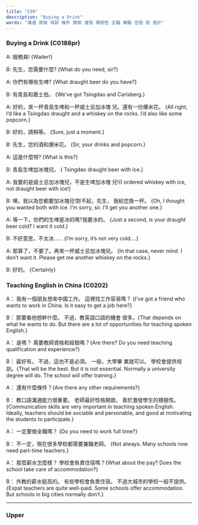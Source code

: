 ```yaml
---
title: "C09"
description: "Buying a Drink"
words: "溝通 資格 培訓 條件 開朗 激發 積極性 全職 兼職 住宿 挺 善於"
---
```


### Buying a Drink (C0188pr)

A: 服務員! {Waiter!}

B: 先生，您需要什麼? {What do you need, sir?}

A: 你們有哪些生啤? {What draught beer do you have?}

B: 有青島和嘉士伯。 {We’ve got Tsingdao and Carlsberg.}

A: 好的，來一杯青島生啤和一杯威士忌加冰塊 兒。還有一份爆米花。 {All right, I’d like a Tsingdao draught and a whiskey on the rocks. I’d also like some popcorn.}

B: 好的，請稍等。 {Sure, just a moment.}

B: 先生，您的酒和爆米花。 {Sir, your drinks and popcorn.}

A: 這是什麼呀? {What is this?}

B: 青島生啤加冰塊兒。 { Tsingdao draught beer with ice.}

A: 我要的是威士忌加冰塊兒，不是生啤加冰塊 兒!{I ordered whiskey with ice, not draught beer with ice!}

B: 噢，我以為您都要加冰塊兒!對不起，先生， 我給您換一杯。 {Oh, I thought you wanted both with ice. I’m sorry, sir. I’ll get you another one.}

A: 等一下，你們的生啤是冰的嗎?我要冰的。 {Just a second, is your draught beer cold? I want it cold.}

B: 不好意思，不太冰...... {I’m sorry, it’s not very cold....}

A: 那算了，不要了。再來一杯威士忌加冰塊兒。 {In that case, never mind. I don’t want it. Please get me another whiskey on the rocks.}

B: 好的。 {Certainly}

### Teaching English in China (C0202)

A： 我有一個朋友想來中國工作。 這裡找工作容易嗎？ {I’ve got a friend who wants to work in China. Is it easy to get a job here?}

B： 那要看他想幹什麼。 不過，教英語口語的機會 很多。{That depends on what he wants to do. But there are a lot of opportunities for teaching spoken English.}

A： 是嗎？ 需要教師資格和經驗嗎？{Are there? Do you need teaching qualification and experience?}

B： 最好有。 不過，這也不是必須。 一般，大學畢 業就可以。 學校會提供培訓。{That will be the best. But it is not essential. Normally a university degree will do. The school will offer training.}

A： 還有什麼條件？{Are there any other requirements?}

B： 教口語溝通能力很重要。 老師最好性格開朗， 善於激發學生的積極性。{Communication skills are very important in teaching spoken English. Ideally, teachers should be sociable and personable, and good at motivating the students to participate.}

A： 一定要做全職嗎？ {Do you need to work full time?}

B： 不一定，現在很多學校都需要兼職老師。 {Not always. Many schools now need part-time teachers.}

A： 那麼薪水怎麼樣？ 學校會負責住宿嗎？{What about the pay? Does the school take care of accommodation?}

B： 外教的薪水挺高的。 有些學校會負責住宿。 不過大城市的學校一般不提供。{Expat teachers are quite well-paid. Some schools offer accommodation. But schools in big cities normally don’t.}

---

### Upper
